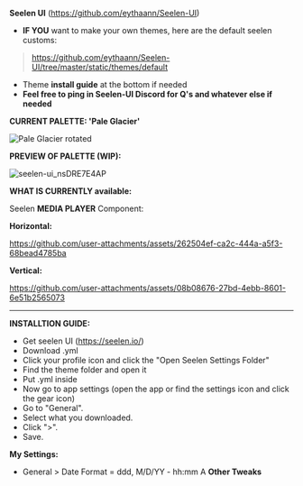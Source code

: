 **Seelen UI** (https://github.com/eythaann/Seelen-UI)

- **IF YOU** want to make your own themes, here are the default seelen customs:
> https://github.com/eythaann/Seelen-UI/tree/master/static/themes/default

- Theme **install guide** at the bottom if needed
- **Feel free to ping in Seelen-UI Discord for Q's and whatever else if needed**

**CURRENT PALETTE: 'Pale Glacier'**

![Pale Glacier rotated](https://github.com/user-attachments/assets/2f29d24c-2c06-4e14-ab1e-46a809871f3d)

**PREVIEW OF PALETTE (WIP):**

![seelen-ui_nsDRE7E4AP](https://github.com/user-attachments/assets/649b9c89-8e58-4e05-b863-70a1f0944254)

**WHAT IS CURRENTLY available:**

Seelen **MEDIA PLAYER** Component:

**Horizontal:**

https://github.com/user-attachments/assets/262504ef-ca2c-444a-a5f3-68bead4785ba

**Vertical:**

https://github.com/user-attachments/assets/08b08676-27bd-4ebb-8601-6e51b2565073


---

**INSTALLTION GUIDE:**
- Get seelen UI (https://seelen.io/)
- Download .yml
- Click your profile icon and click the "Open Seelen Settings Folder"
- Find the theme folder and open it
- Put .yml inside
- Now go to app settings (open the app or find the settings icon and click the gear icon)
- Go to "General".
- Select what you downloaded.
- Click ">".
- Save.

**My Settings:**
- General > Date Format = ddd, M/D/YY - hh:mm A
**Other Tweaks**
